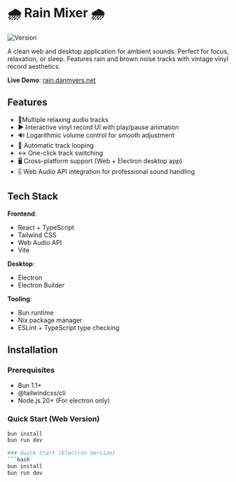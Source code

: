 # 🌧️ Rain Mixer 🌧️

![Version](https://img.shields.io/badge/version-v0.0.4-blue.svg?cacheSeconds=2592000)

A clean web and desktop application for ambient sounds. Perfect for focus, relaxation, or sleep. Features rain and brown noise tracks with vintage vinyl record aesthetics.

**Live Demo**: [rain.danmyers.net](https://rain.danmyers.net)

## Features

- 🎵Multiple relaxing audio tracks
- ▶️ Interactive vinyl record UI with play/pause animation
- 🔊 Logarithmic volume control for smooth adjustment
- 🔁 Automatic track looping
- ↔️ One-click track switching
- 🖥️ Cross-platform support (Web + Electron desktop app)
- 🎚️ Web Audio API integration for professional sound handling

## Tech Stack

**Frontend**:
- React + TypeScript
- Tailwind CSS
- Web Audio API
- Vite

**Desktop**:
- Electron
- Electron Builder

**Tooling**:
- Bun runtime
- Nix package manager
- ESLint + TypeScript type checking

## Installation

### Prerequisites
- Bun 1.1+
- @tailwindcss/cli
- Node.js 20+ (For electron only)

### Quick Start (Web Version)
```bash
bun install
bun run dev

### Quick Start (Electron Version)
```bash
bun install
bun run dev
